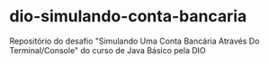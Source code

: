 # dio-simulando-conta-bancaria
Repositório do desafio "Simulando Uma Conta Bancária Através Do Terminal/Console" do curso de Java Básico pela DIO
